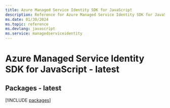 ```yaml
---
title: Azure Managed Service Identity SDK for JavaScript
description: Reference for Azure Managed Service Identity SDK for JavaScript
ms.date: 01/30/2024
ms.topic: reference
ms.devlang: javascript
ms.service: managedserviceidentity
---
```

# Azure Managed Service Identity SDK for JavaScript - latest
## Packages - latest
[!INCLUDE [packages](managed-service-identity-index.md)]